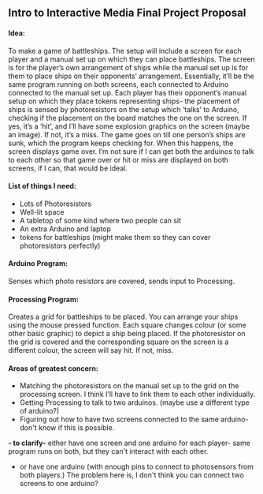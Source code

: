 ## Intro to Interactive Media Final Project Proposal

#### Idea: 
To make a game of battleships. The setup will include a screen for each player and a manual set up on which they can place battleships.
The screen is for the player’s own arrangement of ships while the manual set up is for them to place ships on their opponents’ arrangement. 
Essentially, it’ll be the same program running on both screens, each connected to Arduino connected to the manual set up. Each player has their opponent’s manual setup on which they place tokens representing ships- the placement of ships is sensed by photoresistors on the setup which ‘talks’ to Arduino, checking if the placement on the board matches the one on the screen. If yes, it’s a ‘hit’, and I’ll have some explosion graphics on the screen (maybe an image). If not, it’s a miss. The game goes on till one person’s ships are sunk, which the program keeps checking for. When this happens, the screen displays game over. 
I’m not sure if I can get both the arduinos to talk to each other so that game over or hit or miss are displayed on both screens, if I can, that would be ideal.

#### List of things I need:
- Lots of Photoresistors
- Well-lit space
- A tabletop of some kind where two people can sit
- An extra Arduino and laptop 
- tokens for battleships (might make them so they can cover photoresistors perfectly)

#### Arduino Program:
Senses which photo resistors are covered, sends input to Processing.

#### Processing Program:
Creates a grid for battleships to be placed. You can arrange your ships using the mouse pressed function. Each square changes colour (or some other basic graphic) to depict a ship being placed. If the photoresistor on the grid is covered and the corresponding square on the screen is a different colour, the screen will say hit. If not, miss. 

#### Areas of greatest concern:
-	Matching the photoresistors on the manual set up to the grid on the processing screen. I think I’ll have to link them to each other individually.
-	Getting Processing to talk to two arduinos. (maybe use a different type of arduino?)
- Figuring out how to have two screens connected to the same arduino- don't know if this is possible.


**- to clarify-**
either have one screen and one arduino for each player- same program runs on both, but they can't interact with each other.
- or have one arduino (with enough pins to connect to photosensors from both players.) The problem here is, I don't think you can connect two screens to one arduino?



